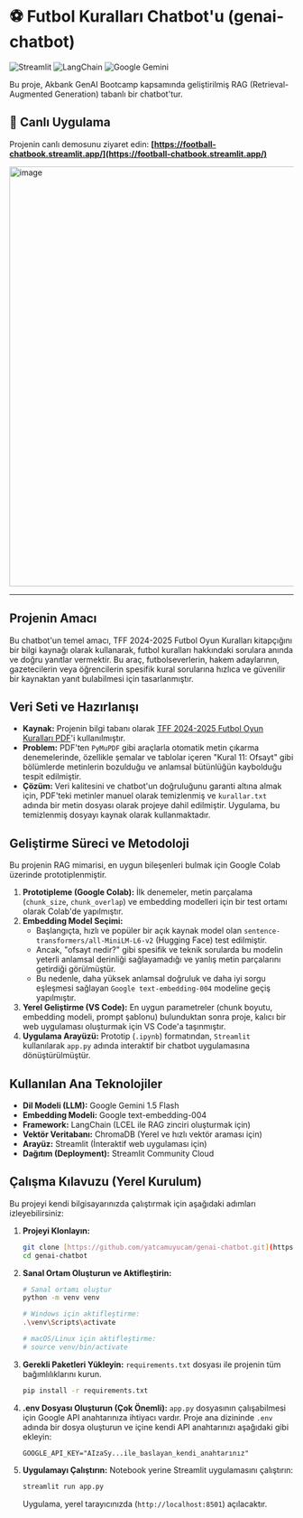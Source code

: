 # ⚽ Futbol Kuralları Chatbot'u (genai-chatbot)

![Streamlit](https://img.shields.io/badge/Streamlit-FF4B4B?style=for-the-badge&logo=streamlit&logoColor=white)
![LangChain](https://img.shields.io/badge/LangChain-009688?style=for-the-badge&logo=langchain&logoColor=white)
![Google Gemini](https://img.shields.io/badge/Google_Gemini-8E44AD?style=for-the-badge&logo=google&logoColor=white)

Bu proje, Akbank GenAI Bootcamp kapsamında geliştirilmiş RAG (Retrieval-Augmented Generation) tabanlı bir chatbot'tur.

## 🚀 Canlı Uygulama

Projenin canlı demosunu ziyaret edin:
**[https://football-chatbook.streamlit.app/](https://football-chatbook.streamlit.app/)**

<img width="856" height="744" alt="image" src="https://github.com/user-attachments/assets/023a51fd-d84e-46e1-8995-74a35b5bb388" />


---

## Projenin Amacı

Bu chatbot'un temel amacı, TFF 2024-2025 Futbol Oyun Kuralları kitapçığını bir bilgi kaynağı olarak kullanarak, futbol kuralları hakkındaki sorulara anında ve doğru yanıtlar vermektir. Bu araç, futbolseverlerin, hakem adaylarının, gazetecilerin veya öğrencilerin spesifik kural sorularına hızlıca ve güvenilir bir kaynaktan yanıt bulabilmesi için tasarlanmıştır.

## Veri Seti ve Hazırlanışı

* **Kaynak:** Projenin bilgi tabanı olarak [TFF 2024-2025 Futbol Oyun Kuralları PDF](https://www.tff.org/Resources/TFF/Documents/MHK/2024-2025/oyun-kurallari.pdf)'i kullanılmıştır.
* **Problem:** PDF'ten `PyMuPDF` gibi araçlarla otomatik metin çıkarma denemelerinde, özellikle şemalar ve tablolar içeren "Kural 11: Ofsayt" gibi bölümlerde metinlerin bozulduğu ve anlamsal bütünlüğün kaybolduğu tespit edilmiştir.
* **Çözüm:** Veri kalitesini ve chatbot'un doğruluğunu garanti altına almak için, PDF'teki metinler manuel olarak temizlenmiş ve `kurallar.txt` adında bir metin dosyası olarak projeye dahil edilmiştir. Uygulama, bu temizlenmiş dosyayı kaynak olarak kullanmaktadır.

## Geliştirme Süreci ve Metodoloji

Bu projenin RAG mimarisi, en uygun bileşenleri bulmak için Google Colab üzerinde prototiplenmiştir.

1.  **Prototipleme (Google Colab):** İlk denemeler, metin parçalama (`chunk_size`, `chunk_overlap`) ve embedding modelleri için bir test ortamı olarak Colab'de yapılmıştır.
2.  **Embedding Model Seçimi:**
    * Başlangıçta, hızlı ve popüler bir açık kaynak model olan `sentence-transformers/all-MiniLM-L6-v2` (Hugging Face) test edilmiştir.
    * Ancak, "ofsayt nedir?" gibi spesifik ve teknik sorularda bu modelin yeterli anlamsal derinliği sağlayamadığı ve yanlış metin parçalarını getirdiği görülmüştür.
    * Bu nedenle, daha yüksek anlamsal doğruluk ve daha iyi sorgu eşleşmesi sağlayan `Google text-embedding-004` modeline geçiş yapılmıştır.
3.  **Yerel Geliştirme (VS Code):** En uygun parametreler (chunk boyutu, embedding modeli, prompt şablonu) bulunduktan sonra proje, kalıcı bir web uygulaması oluşturmak için VS Code'a taşınmıştır.
4.  **Uygulama Arayüzü:** Prototip (`.ipynb`) formatından, `Streamlit` kullanılarak `app.py` adında interaktif bir chatbot uygulamasına dönüştürülmüştür.

## Kullanılan Ana Teknolojiler

* **Dil Modeli (LLM):** Google Gemini 1.5 Flash
* **Embedding Modeli:** Google text-embedding-004
* **Framework:** LangChain (LCEL ile RAG zinciri oluşturmak için)
* **Vektör Veritabanı:** ChromaDB (Yerel ve hızlı vektör araması için)
* **Arayüz:** Streamlit (İnteraktif web uygulaması için)
* **Dağıtım (Deployment):** Streamlit Community Cloud

## Çalışma Kılavuzu (Yerel Kurulum)

Bu projeyi kendi bilgisayarınızda çalıştırmak için aşağıdaki adımları izleyebilirsiniz:

1.  **Projeyi Klonlayın:**
    ```bash
    git clone [https://github.com/yatcamuyucam/genai-chatbot.git](https://github.com/yatcamuyucam/genai-chatbot.git)
    cd genai-chatbot
    ```

2.  **Sanal Ortam Oluşturun ve Aktifleştirin:**
    ```bash
    # Sanal ortamı oluştur
    python -m venv venv

    # Windows için aktifleştirme:
    .\venv\Scripts\activate
    
    # macOS/Linux için aktifleştirme:
    # source venv/bin/activate
    ```

3.  **Gerekli Paketleri Yükleyin:**
    `requirements.txt` dosyası ile projenin tüm bağımlılıklarını kurun.
    ```bash
    pip install -r requirements.txt
    ```

4.  **.env Dosyası Oluşturun (Çok Önemli):**
    `app.py` dosyasının çalışabilmesi için Google API anahtarınıza ihtiyacı vardır. Proje ana dizininde `.env` adında bir dosya oluşturun ve içine kendi API anahtarınızı aşağıdaki gibi ekleyin:
    ```
    GOOGLE_API_KEY="AIzaSy...ile_baslayan_kendi_anahtarınız"
    ```

5.  **Uygulamayı Çalıştırın:**
    Notebook yerine Streamlit uygulamasını çalıştırın:
    ```bash
    streamlit run app.py
    ```
    Uygulama, yerel tarayıcınızda (`http://localhost:8501`) açılacaktır.
